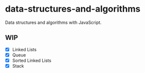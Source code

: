 # data-structures-and-algorithms
Data structures and algorithms with JavaScript.

## WIP

- [x] Linked Lists
- [x] Queue
- [x] Sorted Linked Lists
- [x] Stack